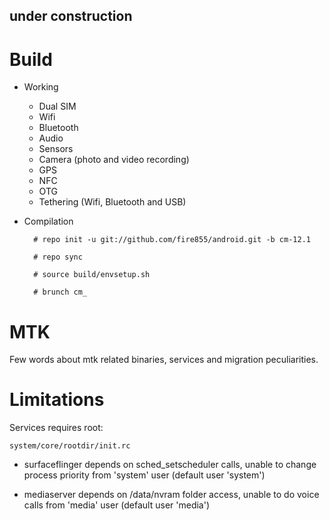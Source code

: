 
under construction
------------------------------------------------------------

# Build

* Working
  * Dual SIM
  * Wifi
  * Bluetooth
  * Audio
  * Sensors
  * Camera (photo and video recording)
  * GPS
  * NFC
  * OTG
  * Tethering (Wifi, Bluetooth and USB)

* Compilation

        # repo init -u git://github.com/fire855/android.git -b cm-12.1
        
        # repo sync
        
        # source build/envsetup.sh
        
        # brunch cm_

# MTK

Few words about mtk related binaries, services and migration peculiarities.

# Limitations

Services requires root:

`system/core/rootdir/init.rc`

  * surfaceflinger depends on sched_setscheduler calls, unable to change process priority from 'system' user (default user 'system')

  * mediaserver depends on /data/nvram folder access, unable to do voice calls from 'media' user (default user 'media')
